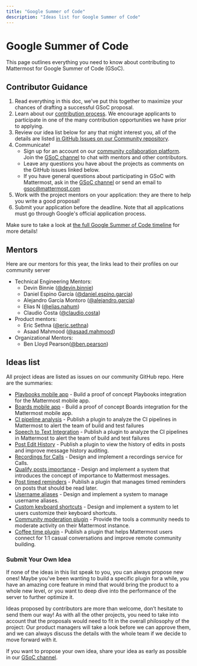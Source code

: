 ```yaml
---
title: "Google Summer of Code"
description: "Ideas list for Google Summer of Code"
---
```


# Google Summer of Code
This page outlines everything you need to know about contributing to Mattermost for Google Summer of Code (GSoC).

## Contributor Guidance
1. Read everything in this doc, we've put this together to maximize your chances of drafting a successful GSoC proposal.
1. Learn about our [contribution process](https://developers.mattermost.com/contribute/getting-started/). We encourage applicants to participate in one of the many contribution opportunities we have prior to applying.
1. Review our idea list below for any that might interest you, all of the details are listed [in GitHub Issues on our Community repository](https://github.com/mattermost/community/issues?q=is%3Aissue+is%3Aopen+label%3AGSoC).
1. Communicate! 
   * Sign up for an account on our [community collaboration platform](https://community.mattermost.com). Join the [GSoC channel](https://community.mattermost.com/core/channels/google-summer-of-code) to chat with mentors and other contributors.
   * Leave any questions you have about the projects as comments on the GitHub issues linked below.
   * If you have general questions about participating in GSoC with Mattermost, ask in the [GSoC channel](https://community.mattermost.com/core/channels/google-summer-of-code) or send an email to gsoc@mattermost.com
1. Work with the project mentors on your application: they are there to help you write a good proposal!
1. Submit your application before the deadline. Note that all applications must go through Google's official application process.

Make sure to take a look at [the full Google Summer of Code timeline](https://summerofcode.withgoogle.com/how-it-works/#timeline) for more details!

## Mentors
Here are our mentors for this year, the links lead to their profiles on our community server

-   Technical Engineering Mentors:
    -   Devin Binnie ([@devin.binnie](https://community.mattermost.com/core/messages/@devin.binnie))
    -   Daniel Espino García ([@daniel.espino.garcia](https://community.mattermost.com/core/messages/@daniel.espino.garcia))
    -   Alejandro García Montoro ([@alejandro.garcia](https://community.mattermost.com/core/messages/@alejandro.garcia))
    -   Elias N ([@elias.nahum](https://community.mattermost.com/core/messages/@elias.nahum))
    -    Claudio Costa ([@claudio.costa](https://community.mattermost.com/core/messages/@claudio.costa))
-   Product mentors:
    -   Eric Sethna ([@eric.sethna](https://community.mattermost.com/core/messages/@eric.sethna))
    -   Asaad Mahmood ([@asaad.mahmood](https://community.mattermost.com/core/messages/@asaad.mahmood))
-   Organizational Mentors:
    -   Ben Lloyd Pearson([@ben.pearson](https://community.mattermost.com/core/messages/@ben.pearson))

## Ideas list

All project ideas are listed as issues on our community GitHub repo. Here are the summaries:
* [Playbooks mobile app](https://github.com/mattermost/community/issues/171) - Build a proof of concept Playbooks integration for the Mattermost mobile app.
* [Boards mobile app](https://github.com/mattermost/community/issues/170) - Build a proof of concept Boards integration for the Mattermost mobile app.
* [CI pipeline analysis](https://github.com/mattermost/community/issues/169) - Publish a plugin to analyze the CI pipelines in Mattermost to alert the team of build and test failures
* [Speech to Text Integration](https://github.com/mattermost/community/issues/168) - Publish a plugin to analyze the CI pipelines in Mattermost to alert the team of build and test failures
* [Post Edit History](https://github.com/mattermost/community/issues/167) - Publish a plugin to view the history of edits in posts and improve message history auditing.
* [Recordings for Calls](https://github.com/mattermost/community/issues/166) - Design and implement a recordings service for Calls.
* [Qualify posts importance](https://github.com/mattermost/community/issues/165) - Design and implement a system that introduces the concept of importance to Mattermost messages.
* [Post timed reminders](https://github.com/mattermost/community/issues/164) - Publish a plugin that manages timed reminders on posts that should be read later.
* [Username aliases](https://github.com/mattermost/community/issues/163) - Design and implement a system to manage username aliases.
* [Custom keyboard shortcuts](https://github.com/mattermost/community/issues/162) - Design and implement a system to let users customize their keyboard shortcuts.
* [Community moderation plugin](https://github.com/mattermost/community/issues/160) - Provide the tools a community needs to moderate activity on their Mattermost instance.
* [Coffee time plugin](https://github.com/mattermost/community/issues/161) - Publish a plugin that helps Mattermost users connect for 1:1 casual conversations and improve remote community building.


### Submit Your Own Idea
If none of the ideas in this list speak to you, you can always propose new ones! Maybe you’ve been wanting to build a specific plugin for a while, you have an amazing core feature in mind that would bring the product to a whole new level, or you want to deep dive into the performance of the server to further optimize it. 

Ideas proposed by contributors are more than welcome, don’t hesitate to send them our way! As with all the other projects, you need to take into account that the proposals would need to fit in the overall philosophy of the project: Our product managers will take a look before we can approve them, and we can always discuss the details with the whole team if we decide to move forward with it.

If you want to propose your own idea, share your idea as early as possible in our [GSoC channel](https://community.mattermost.com/core/channels/google-summer-of-code).